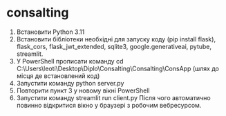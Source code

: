 # consalting
1. Встановити Python 3.11
2. Встановити бібліотеки необхідні для запуску коду (pip install flask), flask_cors, flask_jwt_extended, sqlite3, google.generativeai, pytube, streamlit. 
3. У PowerShell прописати команду cd C:\Users\leoti\Desktop\Diplo\Consalting\Consalting\ConsApp (шлях до місця де встановлений код)
4. Запустити команду python server.py
5. Повторити пункт 3 у новому вікні PowerShell
6. Запустити команду streamlit run client.py
   Після чого автоматично повинно відкритися вікно у браузері з робочим вебресурсом.
